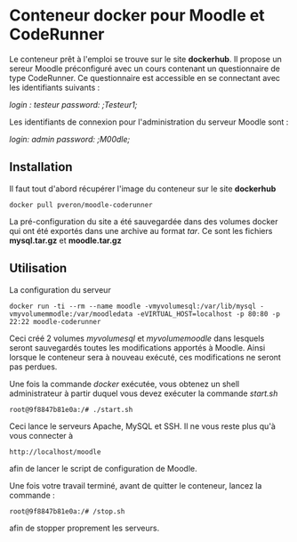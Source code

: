 Conteneur docker pour Moodle et CodeRunner
===========================================

Le conteneur prêt à l'emploi se trouve sur le site **dockerhub**. Il propose un sereur Moodle préconfiguré avec un cours contenant un questionnaire de type CodeRunner. Ce questionnaire est accessible en se connectant avec les identifiants suivants :

*login : testeur*
*password: ;Testeur1;*

Les identifiants de connexion pour l'administration du serveur Moodle sont :

*login: admin*
*password: ;M00dle;*


## Installation 

Il faut tout d'abord récupérer l'image du conteneur sur le site **dockerhub**
```
docker pull pveron/moodle-coderunner
```
La pré-configuration du site a été sauvegardée dans des volumes docker qui ont été exportés dans une archive au format *tar*. Ce sont les fichiers **mysql.tar.gz** et **moodle.tar.gz**


## Utilisation

La configuration du serveur 

```
docker run -ti --rm --name moodle -vmyvolumesql:/var/lib/mysql -vmyvolumemmodle:/var/moodledata -eVIRTUAL_HOST=localhost -p 80:80 -p 22:22 moodle-coderunner
```
Ceci créé 2 volumes *myvolumesql* et *myvolumemoodle* dans lesquels seront sauvegardés toutes les modifications apportés à Moodle. Ainsi lorsque le conteneur sera à nouveau exécuté, ces modifications ne seront pas perdues.

Une fois la commande *docker* exécutée, vous obtenez un shell administrateur à partir duquel vous devez exécuter la commande *start.sh*

```
root@9f8847b81e0a:/# ./start.sh
```

Ceci lance le serveurs Apache, MySQL et SSH. Il ne vous reste plus qu'à vous connecter à 

```
http://localhost/moodle
```
afin de lancer le script de configuration de Moodle.

Une fois votre travail terminé, avant de quitter le conteneur, lancez la commande :

```
root@9f8847b81e0a:/# /stop.sh
```

afin de stopper proprement les serveurs.

